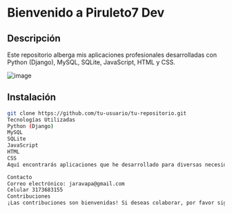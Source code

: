 # Bienvenido a Piruleto7 Dev

## Descripción
Este repositorio alberga mis aplicaciones profesionales desarrolladas con Python (Django), MySQL, SQLite, JavaScript, HTML y CSS.


![image](https://github.com/Piruleto7/Piruleto7/assets/128342701/7ac19ed2-43de-4f48-9046-19bfcad0035d)

## Instalación
```bash
git clone https://github.com/tu-usuario/tu-repositorio.git
Tecnologías Utilizadas
Python (Django)
MySQL
SQLite
JavaScript
HTML
CSS
Aquí encontrarás aplicaciones que he desarrollado para diversas necesidades.

Contacto
Correo electrónico: jaravapa@gmail.com
Celular 3173683155
Contribuciones
¡Las contribuciones son bienvenidas! Si deseas colaborar, por favor sigue las pautas de contribución.
